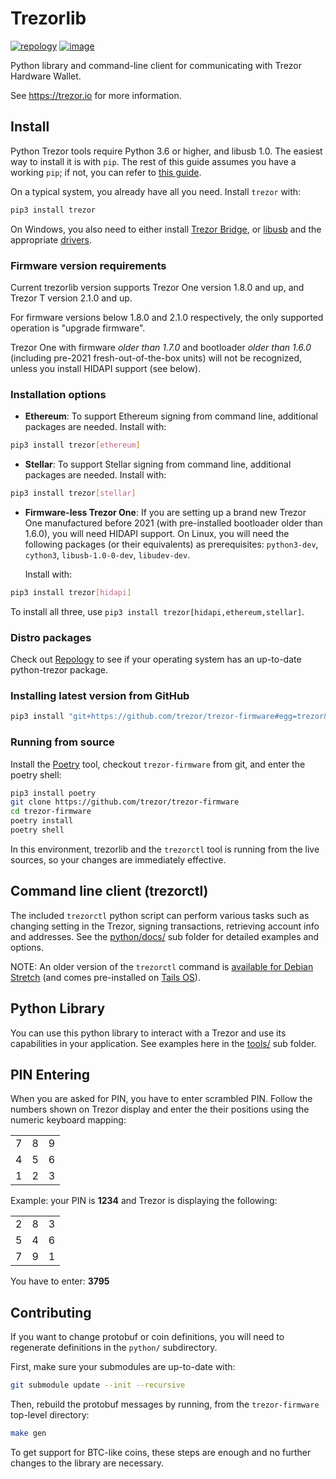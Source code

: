# Trezorlib

[![repology](https://repology.org/badge/tiny-repos/python:trezor.svg)](https://repology.org/metapackage/python:trezor) [![image](https://badges.gitter.im/trezor/community.svg)](https://gitter.im/trezor/community)

Python library and command-line client for communicating with Trezor
Hardware Wallet.

See <https://trezor.io> for more information.

## Install

Python Trezor tools require Python 3.6 or higher, and libusb 1.0. The easiest
way to install it is with `pip`. The rest of this guide assumes you have
a working `pip`; if not, you can refer to [this
guide](https://packaging.python.org/tutorials/installing-packages/).

On a typical system, you already have all you need. Install `trezor` with:

```sh
pip3 install trezor
```

On Windows, you also need to either install [Trezor Bridge](https://suite.trezor.io/web/bridge/), or
[libusb](https://github.com/libusb/libusb/wiki/Windows) and the appropriate
[drivers](https://zadig.akeo.ie/).

### Firmware version requirements

Current trezorlib version supports Trezor One version 1.8.0 and up, and Trezor T version
2.1.0 and up.

For firmware versions below 1.8.0 and 2.1.0 respectively, the only supported operation
is "upgrade firmware".

Trezor One with firmware _older than 1.7.0_ and bootloader _older than 1.6.0_
(including pre-2021 fresh-out-of-the-box units) will not be recognized, unless
you install HIDAPI support (see below).

### Installation options

* **Ethereum**: To support Ethereum signing from command line, additional packages are
  needed. Install with:

```sh
pip3 install trezor[ethereum]
```

* **Stellar**: To support Stellar signing from command line, additional packages are
  needed. Install with:

```sh
pip3 install trezor[stellar]
```

* **Firmware-less Trezor One**: If you are setting up a brand new Trezor One
  manufactured before 2021 (with pre-installed bootloader older than 1.6.0), you will
  need HIDAPI support. On Linux, you will need the following packages (or their
  equivalents) as prerequisites: `python3-dev`, `cython3`, `libusb-1.0-0-dev`,
  `libudev-dev`.

  Install with:

```sh
pip3 install trezor[hidapi]
```

To install all three, use `pip3 install trezor[hidapi,ethereum,stellar]`.

### Distro packages

Check out [Repology](https://repology.org/metapackage/python:trezor) to see if your
operating system has an up-to-date python-trezor package.

### Installing latest version from GitHub

```sh
pip3 install "git+https://github.com/trezor/trezor-firmware#egg=trezor&subdirectory=python"
```

### Running from source

Install the [Poetry](https://python-poetry.org/) tool, checkout
`trezor-firmware` from git, and enter the poetry shell:

```sh
pip3 install poetry
git clone https://github.com/trezor/trezor-firmware
cd trezor-firmware
poetry install
poetry shell
```

In this environment, trezorlib and the `trezorctl` tool is running from the live
sources, so your changes are immediately effective.

## Command line client (trezorctl)

The included `trezorctl` python script can perform various tasks such as
changing setting in the Trezor, signing transactions, retrieving account
info and addresses. See the
[python/docs/](https://github.com/trezor/trezor-firmware/tree/master/python/docs)
sub folder for detailed examples and options.

NOTE: An older version of the `trezorctl` command is [available for
Debian Stretch](https://packages.debian.org/en/stretch/python-trezor)
(and comes pre-installed on [Tails OS](https://tails.boum.org/)).

## Python Library

You can use this python library to interact with a Trezor and use its capabilities in
your application. See examples here in the
[tools/](https://github.com/trezor/trezor-firmware/tree/master/python/docs/tools)
sub folder.

## PIN Entering

When you are asked for PIN, you have to enter scrambled PIN. Follow the
numbers shown on Trezor display and enter the their positions using the
numeric keyboard mapping:

|   |   |   |
|---|---|---|
| 7 | 8 | 9 |
| 4 | 5 | 6 |
| 1 | 2 | 3 |

Example: your PIN is **1234** and Trezor is displaying the following:

|   |   |   |
|---|---|---|
| 2 | 8 | 3 |
| 5 | 4 | 6 |
| 7 | 9 | 1 |

You have to enter: **3795**

## Contributing

If you want to change protobuf or coin definitions, you will need to regenerate
definitions in the `python/` subdirectory.

First, make sure your submodules are up-to-date with:

```sh
git submodule update --init --recursive
```

Then, rebuild the protobuf messages by running, from the `trezor-firmware` top-level
directory:

```sh
make gen
```

To get support for BTC-like coins, these steps are enough and no further
changes to the library are necessary.
